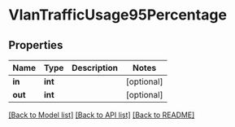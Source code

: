# VlanTrafficUsage95Percentage

## Properties
Name | Type | Description | Notes
------------ | ------------- | ------------- | -------------
**in** | **int** |  | [optional] 
**out** | **int** |  | [optional] 

[[Back to Model list]](../../README.md#documentation-for-models) [[Back to API list]](../../README.md#documentation-for-api-endpoints) [[Back to README]](../../README.md)

